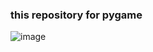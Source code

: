 ### this repository for pygame



![image](https://static.pipk.top/api/public/images/4474703103845936.png)